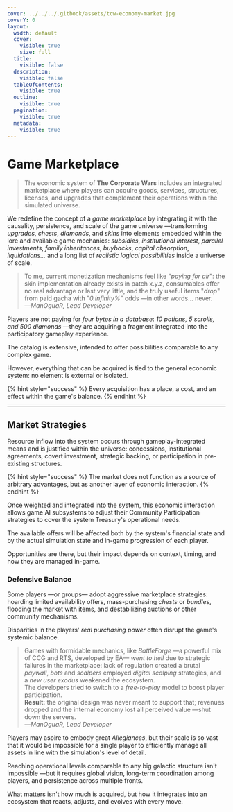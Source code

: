 ```yaml
---
cover: ../../../.gitbook/assets/tcw-economy-market.jpg
coverY: 0
layout:
  width: default
  cover:
    visible: true
    size: full
  title:
    visible: false
  description:
    visible: false
  tableOfContents:
    visible: true
  outline:
    visible: true
  pagination:
    visible: true
  metadata:
    visible: true
---
```


# Game Marketplace

> The economic system of **The Corporate Wars** includes an integrated marketplace where players can acquire goods, services, structures, licenses, and upgrades that complement their operations within the simulated universe.

We redefine the concept of a _game marketplace_ by integrating it with the causality, persistence, and scale of the game universe —transforming _upgrades_, _chests_, _diamonds_, and _skins_ into elements embedded within the lore and available game mechanics: _subsidies_, _institutional interest_, _parallel investments_, _family inheritances_, _buybacks_, _capital absorption_, _liquidations..._ and a long list of _realistic logical possibilities_ inside a universe of scale.

> To me, current monetization mechanisms feel like "_paying for air_": the skin implementation already exists in patch x.y.z, consumables offer no real advantage or last very little, and the truly useful items "_drop_" from paid gacha with "_0.infinity%_" odds —in other words... never.\
> —_ManOguaR, Lead Developer_

Players are not paying for _four bytes in a database_: _10 potions, 5 scrolls, and 500 diamonds_ —they are acquiring a fragment integrated into the participatory gameplay experience.

The catalog is extensive, intended to offer possibilities comparable to any complex game.

However, everything that can be acquired is tied to the general economic system: no element is external or isolated.

{% hint style="success" %}
Every acquisition has a place, a cost, and an effect within the game's balance.
{% endhint %}

***

## Market Strategies

Resource inflow into the system occurs through gameplay-integrated means and is justified within the universe: concessions, institutional agreements, covert investment, strategic backing, or participation in pre-existing structures.

{% hint style="success" %}
The market does not function as a source of arbitrary advantages, but as another layer of economic interaction.
{% endhint %}

Once weighted and integrated into the system, this economic interaction allows game AI subsystems to adjust their Community Participation strategies to cover the system Treasury's operational needs.

The available offers will be affected both by the system's financial state and by the actual simulation state and in-game progression of each player.

Opportunities are there, but their impact depends on context, timing, and how they are managed in-game.

### Defensive Balance

Some players —or groups— adopt aggressive marketplace strategies: hoarding limited availability offers, mass-purchasing _chests_ or _bundles_, flooding the market with items, and destabilizing auctions or other community mechanisms.

Disparities in the players' _real purchasing power_ often disrupt the game's systemic balance.

> Games with formidable mechanics, like _BattleForge_ —a powerful mix of CCG and RTS, developed by EA— _went to hell_ due to strategic failures in the marketplace: lack of regulation created a brutal _paywall_, _bots_ and _scalpers_ employed _digital scalping_ strategies, and a _new user exodus_ weakened the ecosystem.\
> The developers tried to switch to a _free-to-play_ model to boost player participation.\
> **Result:** the original design was never meant to support that; revenues dropped and the internal economy lost all perceived value —shut down the servers.\
> —_ManOguaR, Lead Developer_

Players may aspire to embody great _Allegiances_, but their scale is so vast that it would be impossible for a single player to efficiently manage all assets in line with the simulation's level of detail.

Reaching operational levels comparable to any big galactic structure isn't impossible —but it requires global vision, long-term coordination among players, and persistence across multiple fronts.

What matters isn't how much is acquired, but how it integrates into an ecosystem that reacts, adjusts, and evolves with every move.
